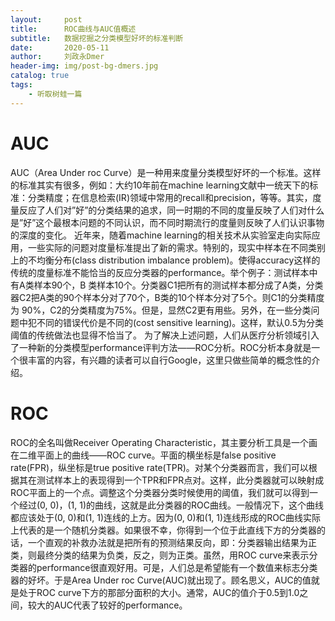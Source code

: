 ```yaml
---
layout:     post
title:      ROC曲线与AUC值概述
subtitle:   数据挖掘之分类模型好坏的标准判断
date:       2020-05-11
author:     刘政永Dmer
header-img: img/post-bg-dmers.jpg
catalog: true
tags:
    - 听取树蛙一篇
---
```

# AUC
AUC（Area Under roc Curve）是一种用来度量分类模型好坏的一个标准。这样的标准其实有很多，例如：大约10年前在machine learning文献中一统天下的标准：分类精度；在信息检索(IR)领域中常用的recall和precision，等等。其实，度量反应了人们对”好”的分类结果的追求，同一时期的不同的度量反映了人们对什么是”好”这个最根本问题的不同认识，而不同时期流行的度量则反映了人们认识事物的深度的变化。
近年来，随着machine learning的相关技术从实验室走向实际应用，一些实际的问题对度量标准提出了新的需求。特别的，现实中样本在不同类别上的不均衡分布(class distribution imbalance problem)。使得accuracy这样的传统的度量标准不能恰当的反应分类器的performance。举个例子：测试样本中有A类样本90个，B 类样本10个。分类器C1把所有的测试样本都分成了A类，分类器C2把A类的90个样本分对了70个，B类的10个样本分对了5个。则C1的分类精度为 90%，C2的分类精度为75%。但是，显然C2更有用些。另外，在一些分类问题中犯不同的错误代价是不同的(cost sensitive learning)。这样，默认0.5为分类阈值的传统做法也显得不恰当了。
为了解决上述问题，人们从医疗分析领域引入了一种新的分类模型performance评判方法——ROC分析。ROC分析本身就是一个很丰富的内容，有兴趣的读者可以自行Google，这里只做些简单的概念性的介绍。
# ROC
ROC的全名叫做Receiver Operating Characteristic，其主要分析工具是一个画在二维平面上的曲线——ROC curve。平面的横坐标是false positive rate(FPR)，纵坐标是true positive rate(TPR)。对某个分类器而言，我们可以根据其在测试样本上的表现得到一个TPR和FPR点对。这样，此分类器就可以映射成ROC平面上的一个点。调整这个分类器分类时候使用的阈值，我们就可以得到一个经过(0, 0)，(1, 1)的曲线，这就是此分类器的ROC曲线。一般情况下，这个曲线都应该处于(0, 0)和(1, 1)连线的上方。因为(0, 0)和(1, 1)连线形成的ROC曲线实际上代表的是一个随机分类器。如果很不幸，你得到一个位于此直线下方的分类器的话，一个直观的补救办法就是把所有的预测结果反向，即：分类器输出结果为正类，则最终分类的结果为负类，反之，则为正类。虽然，用ROC curve来表示分类器的performance很直观好用。可是，人们总是希望能有一个数值来标志分类器的好坏。于是Area Under roc Curve(AUC)就出现了。顾名思义，AUC的值就是处于ROC curve下方的那部分面积的大小。通常，AUC的值介于0.5到1.0之间，较大的AUC代表了较好的performance。
